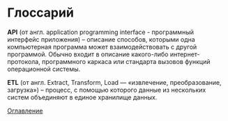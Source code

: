 # Глоссарий

**API** (от англ. application programming interface - программный интерфейс приложения) – описание способов, которыми одна компьютерная программа может взаимодействовать с другой программой. Обычно входит в описание какого-либо интернет-протокола, программного каркаса или стандарта вызовов функций операционной системы.

**ETL** (от англ. Extract, Transform, Load — «извлечение, преобразование, загрузка») – процесс, с помощью которого данные из нескольких систем объединяют в единое хранилище данных.


[Оглавление](README.md)